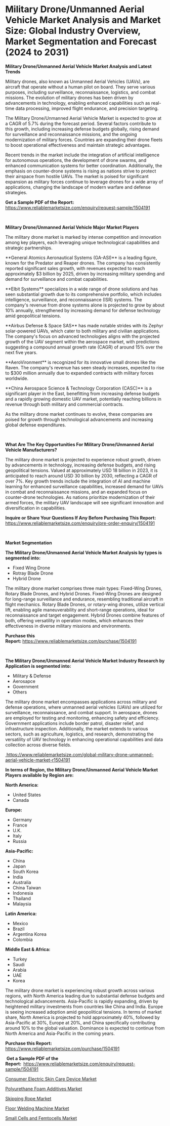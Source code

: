 <p><h1>Military Drone/Unmanned Aerial Vehicle Market Analysis and Market Size: Global Industry Overview, Market Segmentation and Forecast (2024 to 2031)</h1></p><p><strong>Military Drone/Unmanned Aerial Vehicle Market Analysis and Latest Trends</strong></p>
<p><p>Military drones, also known as Unmanned Aerial Vehicles (UAVs), are aircraft that operate without a human pilot on board. They serve various purposes, including surveillance, reconnaissance, logistics, and combat missions. The evolution of military drones has been driven by advancements in technology, enabling enhanced capabilities such as real-time data processing, improved flight endurance, and precision targeting.</p><p>The Military Drone/Unmanned Aerial Vehicle Market is expected to grow at a CAGR of 5.7% during the forecast period. Several factors contribute to this growth, including increasing defense budgets globally, rising demand for surveillance and reconnaissance missions, and the ongoing modernization of military forces. Countries are expanding their drone fleets to boost operational effectiveness and maintain strategic advantages.</p><p>Recent trends in the market include the integration of artificial intelligence for autonomous operations, the development of drone swarms, and enhanced communication systems for better coordination. Additionally, the emphasis on counter-drone systems is rising as nations strive to protect their airspace from hostile UAVs. The market is poised for significant expansion as military forces continue to leverage drones for a wide array of applications, changing the landscape of modern warfare and defense strategies.</p></p>
<p><strong>Get a Sample PDF of the Report:&nbsp;</strong> <a href="https://www.reliablemarketsize.com/enquiry/request-sample/1504191?utm_campaign=1180&utm_medium=2&utm_source=Github&utm_content=ia&utm_term=27092024&utm_id=military-droneunmanned-aerial-vehicle">https://www.reliablemarketsize.com/enquiry/request-sample/1504191</a></p>
<p>&nbsp;</p>
<p><strong>Military Drone/Unmanned Aerial Vehicle Major Market Players</strong></p>
<p><p>The military drone market is marked by intense competition and innovation among key players, each leveraging unique technological capabilities and strategic partnerships. </p><p>**General Atomics Aeronautical Systems (GA-ASI)** is a leading figure, known for the Predator and Reaper drones. The company has consistently reported significant sales growth, with revenues expected to reach approximately $3 billion by 2025, driven by increasing military spending and demand for surveillance and combat capabilities.</p><p>**Elbit Systems** specializes in a wide range of drone solutions and has seen substantial growth due to its comprehensive portfolio, which includes intelligence, surveillance, and reconnaissance (ISR) systems. The company's revenue from drone systems alone is projected to grow by about 10% annually, strengthened by increasing demand for defense technology amid geopolitical tensions.</p><p>**Airbus Defense & Space SAS** has made notable strides with its Zephyr solar-powered UAVs, which cater to both military and civilian applications. The company's focus on advanced technologies aligns with the projected growth of the UAV segment within the aerospace market, with predictions suggesting a compound annual growth rate (CAGR) of around 15% over the next five years.</p><p>**AeroVironment** is recognized for its innovative small drones like the Raven. The company's revenue has seen steady increases, expected to rise to $300 million annually due to expanded contracts with military forces worldwide.</p><p>**China Aerospace Science & Technology Corporation (CASC)** is a significant player in the East, benefitting from increasing defense budgets and a rapidly growing domestic UAV market, potentially reaching billions in revenue through both military and commercial contracts.</p><p>As the military drone market continues to evolve, these companies are poised for growth through technological advancements and increasing global defense expenditures.</p></p>
<p>&nbsp;</p>
<p><strong>What Are The Key Opportunities For Military Drone/Unmanned Aerial Vehicle Manufacturers?</strong></p>
<p><p>The military drone market is projected to experience robust growth, driven by advancements in technology, increasing defense budgets, and rising geopolitical tensions. Valued at approximately USD 18 billion in 2023, it is anticipated to reach around USD 30 billion by 2030, reflecting a CAGR of over 7%. Key growth trends include the integration of AI and machine learning for enhanced surveillance capabilities, increased demand for UAVs in combat and reconnaissance missions, and an expanded focus on counter-drone technologies. As nations prioritize modernization of their armed forces, the military UAV landscape will see significant innovation and diversification in capabilities.</p></p>
<p><strong>Inquire or Share Your Questions If Any Before Purchasing This Report:</strong> <a href="https://www.reliablemarketsize.com/enquiry/pre-order-enquiry/1504191?utm_campaign=1180&utm_medium=2&utm_source=Github&utm_content=ia&utm_term=27092024&utm_id=military-droneunmanned-aerial-vehicle">https://www.reliablemarketsize.com/enquiry/pre-order-enquiry/1504191</a></p>
<p>&nbsp;</p>
<p><strong>Market Segmentation</strong></p>
<p><strong>The Military Drone/Unmanned Aerial Vehicle Market Analysis by types is segmented into:</strong></p>
<p><ul><li>Fixed Wing Drone</li><li>Rotray Blade Drone</li><li>Hybrid Drone</li></ul></p>
<p><p>The military drone market comprises three main types: Fixed-Wing Drones, Rotary Blade Drones, and Hybrid Drones. Fixed-Wing Drones are designed for long-range surveillance and endurance, resembling traditional aircraft in flight mechanics. Rotary Blade Drones, or rotary-wing drones, utilize vertical lift, enabling agile maneuverability and short-range operations, ideal for reconnaissance and target engagement. Hybrid Drones combine features of both, offering versatility in operation modes, which enhances their effectiveness in diverse military missions and environments.</p></p>
<p><strong>Purchase this Report:&nbsp;</strong><a href="https://www.reliablemarketsize.com/purchase/1504191?utm_campaign=1180&utm_medium=2&utm_source=Github&utm_content=ia&utm_term=27092024&utm_id=military-droneunmanned-aerial-vehicle">https://www.reliablemarketsize.com/purchase/1504191</a></p>
<p>&nbsp;</p>
<p><strong>The Military Drone/Unmanned Aerial Vehicle Market Industry Research by Application is segmented into:</strong></p>
<p><ul><li>Military & Defense</li><li>Aerosapce</li><li>Government</li><li>Others</li></ul></p>
<p><p>The military drone market encompasses applications across military and defense operations, where unmanned aerial vehicles (UAVs) are utilized for surveillance, reconnaissance, and combat support. In aerospace, drones are employed for testing and monitoring, enhancing safety and efficiency. Government applications include border patrol, disaster relief, and infrastructure inspection. Additionally, the market extends to various sectors, such as agriculture, logistics, and research, demonstrating the versatility of UAV technology in enhancing operational capabilities and data collection across diverse fields.</p></p>
<p><a href="https://www.reliablemarketsize.com/global-military-drone-unmanned-aerial-vehicle-market-r1504191?utm_campaign=1180&utm_medium=2&utm_source=Github&utm_content=ia&utm_term=27092024&utm_id=military-droneunmanned-aerial-vehicle">&nbsp;https://www.reliablemarketsize.com/global-military-drone-unmanned-aerial-vehicle-market-r1504191</a></p>
<p><strong>In terms of Region, the Military Drone/Unmanned Aerial Vehicle Market Players available by Region are:</strong></p>
<p>
    <p> <strong> North America: </strong>
        <ul>
            <li>United States</li>
            <li>Canada</li>
        </ul>
        </p> 
    <p> <strong> Europe: </strong>
        <ul>
            <li>Germany</li>
            <li>France</li>
            <li>U.K.</li>
            <li>Italy</li>
            <li>Russia</li>
        </ul>
        </p> 
    <p> <strong> Asia-Pacific: </strong>
        <ul>
            <li>China</li>
            <li>Japan</li>
            <li>South Korea</li>
            <li>India</li>
            <li>Australia</li>
            <li>China Taiwan</li>
            <li>Indonesia</li>
            <li>Thailand</li>
            <li>Malaysia</li>
        </ul>
        </p> 
    <p> <strong> Latin America: </strong>
        <ul>
            <li>Mexico</li>
            <li>Brazil</li>
            <li>Argentina Korea</li>
            <li>Colombia</li>
        </ul>
        </p> 
    <p> <strong> Middle East & Africa: </strong>
        <ul>
            <li>Turkey</li>
            <li>Saudi</li>
            <li>Arabia</li>
            <li>UAE</li>
            <li>Korea</li>
        </ul>
    </p>
    </p>
<p><p>The military drone market is experiencing robust growth across various regions, with North America leading due to substantial defense budgets and technological advancements. Asia-Pacific is rapidly expanding, driven by heightened military investments from countries like China and India. Europe is seeing increased adoption amid geopolitical tensions. In terms of market share, North America is projected to hold approximately 40%, followed by Asia-Pacific at 30%, Europe at 20%, and China specifically contributing around 10% to the global valuation. Dominance is expected to continue from North America and Asia-Pacific in the coming years.</p></p>
<p><strong>Purchase this Report: </strong><a href="https://www.reliablemarketsize.com/purchase/1504191?utm_campaign=1180&utm_medium=2&utm_source=Github&utm_content=ia&utm_term=27092024&utm_id=military-droneunmanned-aerial-vehicle">https://www.reliablemarketsize.com/purchase/1504191</a></p>
<p>&nbsp;<strong>Get a Sample PDF of the Report:&nbsp;&nbsp;</strong><a href="https://www.reliablemarketsize.com/enquiry/request-sample/1504191?utm_campaign=1180&utm_medium=2&utm_source=Github&utm_content=ia&utm_term=27092024&utm_id=military-droneunmanned-aerial-vehicle">https://www.reliablemarketsize.com/enquiry/request-sample/1504191</a></p>
<p><strong></strong></p>
<p><p><a href="https://issuu.com/reportprime-2/docs/consumer-electric-skin-care-device-_4f8a52804b9788?utm_campaign=1180&utm_medium=2&utm_source=Github&utm_content=ia&utm_term=27092024&utm_id=military-droneunmanned-aerial-vehicle">Consumer Electric Skin Care Device Market</a></p><p><a href="https://www.linkedin.com/pulse/polyurethane-foam-additives-market-share-size-trends-industry-6wbye?utm_campaign=1180&utm_medium=2&utm_source=Github&utm_content=ia&utm_term=27092024&utm_id=military-droneunmanned-aerial-vehicle">Polyurethane Foam Additives Market</a></p><p><a href="https://www.linkedin.com/pulse/skipping-rope-market-size-share-analysis-growth-trends-forecast-mzvkc?trackingId=8KGsStvgQ8KHycI8ig8rAg%3D%3D&utm_campaign=1180&utm_medium=2&utm_source=Github&utm_content=ia&utm_term=27092024&utm_id=military-droneunmanned-aerial-vehicle">Skipping Rope Market</a></p><p><a href="https://issuu.com/reportprime-2/docs/floor-welding-machine-market-size-2_8c552845200963?utm_campaign=1180&utm_medium=2&utm_source=Github&utm_content=ia&utm_term=27092024&utm_id=military-droneunmanned-aerial-vehicle">Floor Welding Machine Market</a></p><p><a href="https://github.com/BryceTownsendr/Market-Research-Report-List-6/blob/main/small-cells-and-femtocells-market.md?utm_campaign=1180&utm_medium=2&utm_source=Github&utm_content=ia&utm_term=27092024&utm_id=military-droneunmanned-aerial-vehicle">Small Cells and Femtocells Market</a></p></p>